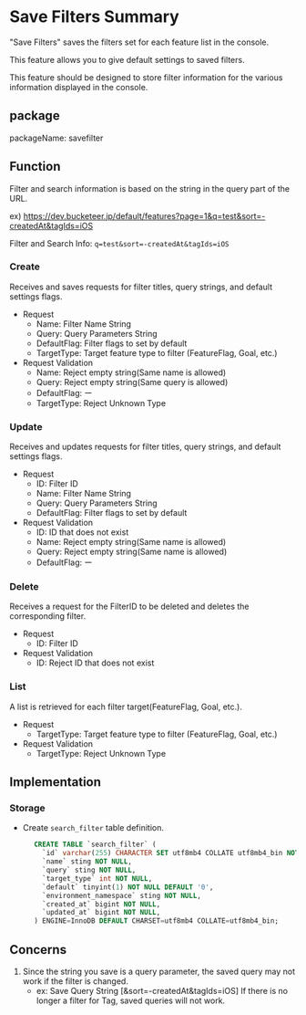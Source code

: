 # Save Filters Summary

"Save Filters" saves the filters set for each feature list in the console.

This feature allows you to give default settings to saved filters.

This feature should be designed to store filter information for the various information displayed in the console.

## package
packageName: savefilter

## Function
Filter and search information is based on the string in the query part of the URL.

ex) https://dev.bucketeer.jp/default/features?page=1&q=test&sort=-createdAt&tagIds=iOS

Filter and Search Info: ```q=test&sort=-createdAt&tagIds=iOS```

### Create
Receives and saves requests for filter titles, query strings, and default settings flags.
* Request
  * Name: Filter Name String
  * Query: Query Parameters String
  * DefaultFlag: Filter flags to set by default
  * TargetType: Target feature type to filter (FeatureFlag, Goal, etc.)
* Request Validation
  * Name: Reject empty string(Same name is allowed)
  * Query: Reject empty string(Same query is allowed)
  * DefaultFlag: ー
  * TargetType: Reject Unknown Type

### Update
Receives and updates requests for filter titles, query strings, and default settings flags.
* Request
  * ID: Filter ID
  * Name: Filter Name String
  * Query: Query Parameters String
  * DefaultFlag: Filter flags to set by default
* Request Validation
  * ID: ID that does not exist
  * Name: Reject empty string(Same name is allowed)
  * Query: Reject empty string(Same name is allowed)
  * DefaultFlag: ー

### Delete
Receives a request for the FilterID to be deleted and deletes the corresponding filter.
* Request
  * ID: Filter ID
* Request Validation
  * ID: Reject ID that does not exist

### List
A list is retrieved for each filter target(FeatureFlag, Goal, etc.).
* Request
  * TargetType: Target feature type to filter (FeatureFlag, Goal, etc.)
* Request Validation
  * TargetType: Reject Unknown Type

## Implementation

### Storage

* Create `search_filter` table definition.

```sql
      CREATE TABLE `search_filter` (
        `id` varchar(255) CHARACTER SET utf8mb4 COLLATE utf8mb4_bin NOT NULL,
        `name` sting NOT NULL,
        `query` sting NOT NULL,
        `target_type` int NOT NULL,
        `default` tinyint(1) NOT NULL DEFAULT '0',
        `environment_namespace` sting NOT NULL,
        `created_at` bigint NOT NULL,
        `updated_at` bigint NOT NULL,
      ) ENGINE=InnoDB DEFAULT CHARSET=utf8mb4 COLLATE=utf8mb4_bin;
```

## Concerns
1. Since the string you save is a query parameter, the saved query may not work if the filter is changed.
   - ex: Save Query String [&sort=-createdAt&tagIds=iOS]
     If there is no longer a filter for Tag, saved queries will not work.
